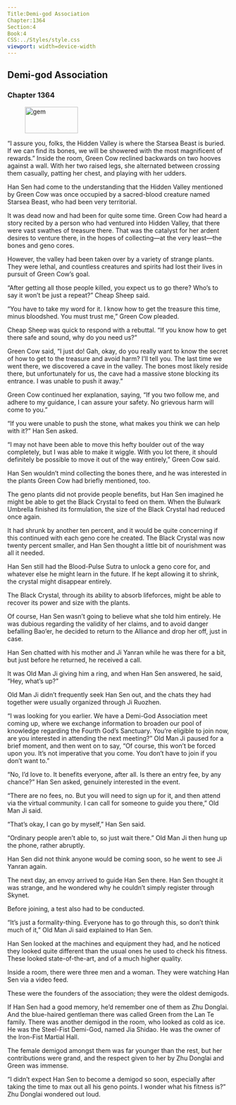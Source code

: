```yaml
---
Title:Demi-god Association 
Chapter:1364 
Section:4 
Book:4 
CSS:../Styles/style.css 
viewport: width=device-width
---
```

  
## Demi-god Association
### Chapter 1364
  
<figure>
	<img src="../Images/gem.gif" alt="gem" id="gem" width="120" height="60" />
</figure>
  

  
“I assure you, folks, the Hidden Valley is where the Starsea Beast is buried. If we can find its bones, we will be showered with the most magnificent of rewards.” Inside the room, Green Cow reclined backwards on two hooves against a wall. With her two raised legs, she alternated between crossing them casually, patting her chest, and playing with her udders.

Han Sen had come to the understanding that the Hidden Valley mentioned by Green Cow was once occupied by a sacred-blood creature named Starsea Beast, who had been very territorial.

It was dead now and had been for quite some time. Green Cow had heard a story recited by a person who had ventured into Hidden Valley, that there were vast swathes of treasure there. That was the catalyst for her ardent desires to venture there, in the hopes of collecting—at the very least—the bones and geno cores.

However, the valley had been taken over by a variety of strange plants. They were lethal, and countless creatures and spirits had lost their lives in pursuit of Green Cow’s goal.

“After getting all those people killed, you expect us to go there? Who’s to say it won’t be just a repeat?” Cheap Sheep said.

“You have to take my word for it. I know how to get the treasure this time, minus bloodshed. You must trust me,” Green Cow pleaded.

Cheap Sheep was quick to respond with a rebuttal. “If you know how to get there safe and sound, why do you need us?”

Green Cow said, “I just do! Gah, okay, do you really want to know the secret of how to get to the treasure and avoid harm? I’ll tell you. The last time we went there, we discovered a cave in the valley. The bones most likely reside there, but unfortunately for us, the cave had a massive stone blocking its entrance. I was unable to push it away.”

Green Cow continued her explanation, saying, “If you two follow me, and adhere to my guidance, I can assure your safety. No grievous harm will come to you.”

“If you were unable to push the stone, what makes you think we can help with it?” Han Sen asked.

“I may not have been able to move this hefty boulder out of the way completely, but I was able to make it wiggle. With you lot there, it should definitely be possible to move it out of the way entirely,” Green Cow said.

Han Sen wouldn’t mind collecting the bones there, and he was interested in the plants Green Cow had briefly mentioned, too.

The geno plants did not provide people benefits, but Han Sen imagined he might be able to get the Black Crystal to feed on them. When the Bulwark Umbrella finished its formulation, the size of the Black Crystal had reduced once again.

It had shrunk by another ten percent, and it would be quite concerning if this continued with each geno core he created. The Black Crystal was now twenty percent smaller, and Han Sen thought a little bit of nourishment was all it needed.

Han Sen still had the Blood-Pulse Sutra to unlock a geno core for, and whatever else he might learn in the future. If he kept allowing it to shrink, the crystal might disappear entirely.

The Black Crystal, through its ability to absorb lifeforces, might be able to recover its power and size with the plants.

Of course, Han Sen wasn’t going to believe what she told him entirely. He was dubious regarding the validity of her claims, and to avoid danger befalling Bao’er, he decided to return to the Alliance and drop her off, just in case.

Han Sen chatted with his mother and Ji Yanran while he was there for a bit, but just before he returned, he received a call.

It was Old Man Ji giving him a ring, and when Han Sen answered, he said, “Hey, what’s up?”

Old Man Ji didn’t frequently seek Han Sen out, and the chats they had together were usually organized through Ji Ruozhen.

“I was looking for you earlier. We have a Demi-God Association meet coming up, where we exchange information to broaden our pool of knowledge regarding the Fourth God’s Sanctuary. You’re eligible to join now, are you interested in attending the next meeting?” Old Man Ji paused for a brief moment, and then went on to say, “Of course, this won’t be forced upon you. It’s not imperative that you come. You don’t have to join if you don’t want to.”

“No, I’d love to. It benefits everyone, after all. Is there an entry fee, by any chance?” Han Sen asked, genuinely interested in the event.

“There are no fees, no. But you will need to sign up for it, and then attend via the virtual community. I can call for someone to guide you there,” Old Man Ji said.

“That’s okay, I can go by myself,” Han Sen said.

“Ordinary people aren’t able to, so just wait there.” Old Man Ji then hung up the phone, rather abruptly.

Han Sen did not think anyone would be coming soon, so he went to see Ji Yanran again.

The next day, an envoy arrived to guide Han Sen there. Han Sen thought it was strange, and he wondered why he couldn’t simply register through Skynet.

Before joining, a test also had to be conducted.

“It’s just a formality-thing. Everyone has to go through this, so don’t think much of it,” Old Man Ji said explained to Han Sen.

Han Sen looked at the machines and equipment they had, and he noticed they looked quite different than the usual ones he used to check his fitness. These looked state-of-the-art, and of a much higher quality.

Inside a room, there were three men and a woman. They were watching Han Sen via a video feed.

These were the founders of the association; they were the oldest demigods.

If Han Sen had a good memory, he’d remember one of them as Zhu Donglai. And the blue-haired gentleman there was called Green from the Lan Te family. There was another demigod in the room, who looked as cold as ice. He was the Steel-Fist Demi-God, named Jia Shidao. He was the owner of the Iron-Fist Martial Hall.

The female demigod amongst them was far younger than the rest, but her contributions were grand, and the respect given to her by Zhu Donglai and Green was immense.

“I didn’t expect Han Sen to become a demigod so soon, especially after taking the time to max out all his geno points. I wonder what his fitness is?” Zhu Donglai wondered out loud.